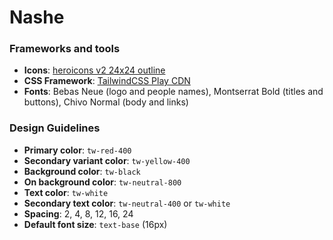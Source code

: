 # Nashe

### Frameworks and tools
- **Icons**: [heroicons v2 24x24 outline](https://heroicons.com)
- **CSS Framework**: [TailwindCSS Play CDN](https://tailwindcss.com)
- **Fonts**: Bebas Neue (logo and people names), Montserrat Bold (titles and buttons), Chivo Normal (body and links)

### Design Guidelines
- **Primary color**: `tw-red-400`
- **Secondary variant color**: `tw-yellow-400`
- **Background color**: `tw-black`
- **On background color**: `tw-neutral-800`
- **Text color**: `tw-white`
- **Secondary text color**: `tw-neutral-400` or `tw-white`
- **Spacing**: 2, 4, 8, 12, 16, 24
- **Default font size**: `text-base` (16px)
